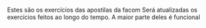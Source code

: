 Estes são os exercícios das apostilas da facom
Será atualizadas os exercícios feitos ao longo do tempo. A maior parte deles é funcional
